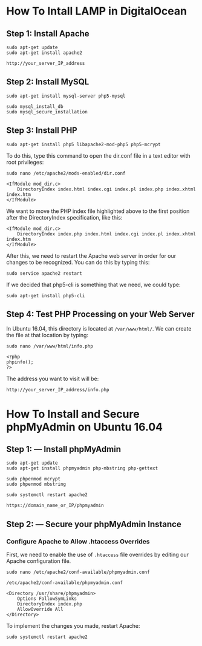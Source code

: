 # How To Intall LAMP in DigitalOcean

## Step 1: Install Apache

```
sudo apt-get update
sudo apt-get install apache2
```
```
http://your_server_IP_address
```
## Step 2: Install MySQL

```
sudo apt-get install mysql-server php5-mysql
```

```
sudo mysql_install_db
sudo mysql_secure_installation
```

## Step 3: Install PHP

```
sudo apt-get install php5 libapache2-mod-php5 php5-mcrypt
```
To do this, type this command to open the dir.conf file in a text editor with root privileges:

```
sudo nano /etc/apache2/mods-enabled/dir.conf
```
```
<IfModule mod_dir.c>
    DirectoryIndex index.html index.cgi index.pl index.php index.xhtml index.htm
</IfModule>
```
We want to move the PHP index file highlighted above to the first position after the DirectoryIndex specification, like this:

```
<IfModule mod_dir.c>
    DirectoryIndex index.php index.html index.cgi index.pl index.xhtml index.htm
</IfModule>
```

After this, we need to restart the Apache web server in order for our changes to be recognized. You can do this by typing this:

```
sudo service apache2 restart
```
If we decided that php5-cli is something that we need, we could type:
```
sudo apt-get install php5-cli
```

## Step 4: Test PHP Processing on your Web Server

In Ubuntu 16.04, this directory is located at `/var/www/html/`. We can create the file at that location by typing:

```
sudo nano /var/www/html/info.php
```
```
<?php
phpinfo();
?>
```
The address you want to visit will be:

```
http://your_server_IP_address/info.php
```
# How To Install and Secure phpMyAdmin on Ubuntu 16.04

## Step 1: — Install phpMyAdmin

```
sudo apt-get update
sudo apt-get install phpmyadmin php-mbstring php-gettext
```
```
sudo phpenmod mcrypt
sudo phpenmod mbstring
```
```
sudo systemctl restart apache2
```
```
https://domain_name_or_IP/phpmyadmin
```
## Step 2: — Secure your phpMyAdmin Instance

### Configure Apache to Allow .htaccess Overrides
First, we need to enable the use of `.htaccess` file overrides by editing our Apache configuration file.

```
sudo nano /etc/apache2/conf-available/phpmyadmin.conf
```
```
/etc/apache2/conf-available/phpmyadmin.conf
```
```
<Directory /usr/share/phpmyadmin>
    Options FollowSymLinks
    DirectoryIndex index.php
    AllowOverride All
</Directory>
```
To implement the changes you made, restart Apache:
```
sudo systemctl restart apache2
```
